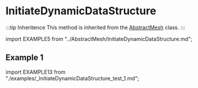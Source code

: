 # InitiateDynamicDataStructure

:::tip Inheritence
This method is inherited from the [AbstractMesh](../AbstractMesh/AbstractMesh_.md) class.
:::

import EXAMPLE5 from "../AbstractMesh/InitiateDynamicDataStructure.md";

<EXAMPLE5 />

## Example 1

import EXAMPLE13 from "./examples/_InitiateDynamicDataStructure_test_1.md";

<EXAMPLE13 />
